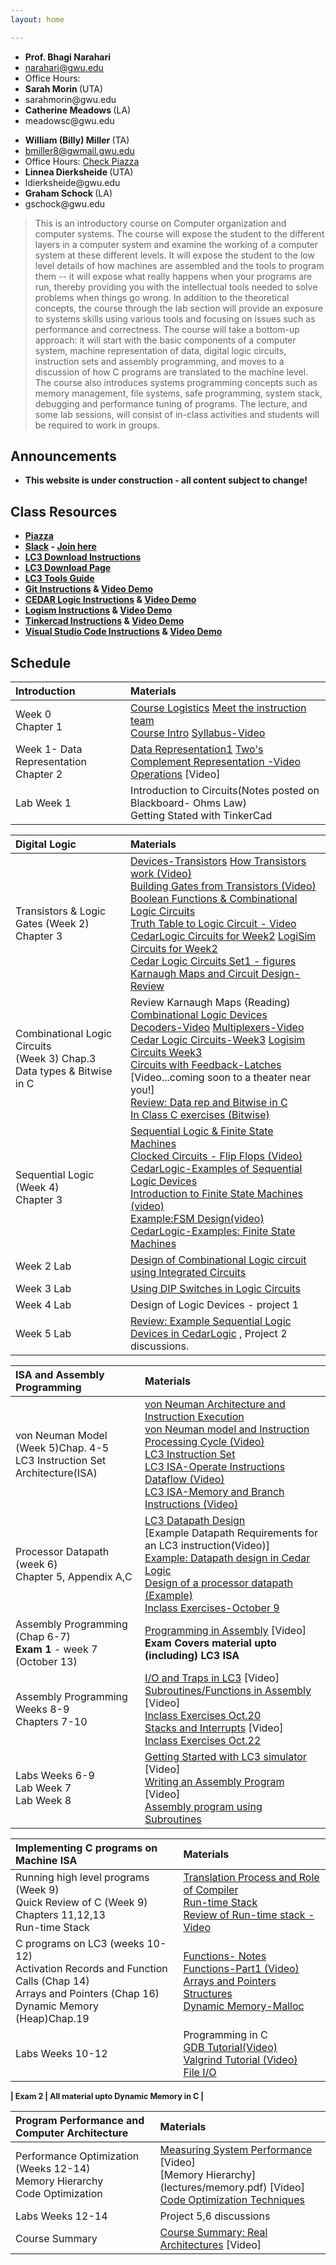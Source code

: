 ```yaml
---
layout: home

---
```

<div class="wrapper" markdown="0"><div class="footer-col-wrapper">
<div class="footer-col two-col-1">
    <ul class="contact-list">
        <li><b>Prof. Bhagi Narahari</b></li>
        <li><a href="mailto:narahari@gwu.edu">narahari@gwu.edu</a></li>
        <li>Office Hours: </li>
        <li><b> Sarah Morin  </b> (UTA) </li>
        <li> sarahmorin@gwu.edu </li>
        <li><b> Catherine Meadows </b> (LA) </li>
        <li> meadowsc@gwu.edu </li>
    </ul>
</div>
<div class="footer-col two-col-2">
    <ul class="contact-list">
        <li><b>William (Billy) Miller </b> (TA)</li>
        <li><a href="mailto:bmiller8@gwmail.gwu.edu">bmiller8@gwmail.gwu.edu</a> </li>
        <li>Office Hours: <a href="https://piazza.com/gwu/">Check Piazza</a></li>
        <li><b> Linnea Dierksheide </b> (UTA) </li>
        <li> ldierksheide@gwu.edu </li>
        <li><b> Graham Schock </b> (LA) </li>
        <li> gschock@gwu.edu </li>
      </ul>
</div>
</div>
</div>


> This is an introductory course on Computer organization and computer systems. The  course will expose the student to the different layers in a computer system and examine the working of a computer system at these different levels. It will expose the student to the low level details of how machines are assembled and the tools to program them -- it will expose what really happens when your programs are run, thereby providing you with the intellectual tools needed to solve problems when things go wrong. In addition to the theoretical concepts, the course through the lab section will provide an exposure to systems skills using various tools and focusing on issues such as performance and correctness. The course will take a bottom-up approach: it will start with the basic components of a computer system, machine representation of data, digital logic circuits, instruction sets and assembly programming, and moves to a discussion of how C programs are translated to the machine level. The course also introduces systems programming concepts such as memory management, file systems, safe programming, system stack, debugging and performance tuning of programs. The lecture, and some lab sessions, will consist of in-class activities and students will be required to work in groups.




## Announcements ##
  - <b>This website is under construction - all content subject to change!<b>

## Class Resources ##
  - [Piazza]()
  - [Slack]() - [Join here]()
  - [LC3 Download Instructions](https://github.com/chiragsakhuja/lc3tools/blob/master/docs/DownloadingAndInstalling.pdf)
  - [LC3 Download Page](https://github.com/chiragsakhuja/lc3tools/releases)
  - [LC3 Tools Guide](https://github.com/chiragsakhuja/lc3tools/blob/master/docs/GuideToUsingLC3Tools.pdf)
  - [Git Instructions](tutorials/git_tutorial.md) & [Video Demo](https://youtu.be/RvEgfSeEuB0)
  - [CEDAR Logic Instructions](tutorials/cedarlogic_tutorial.md) & [Video Demo](https://youtu.be/_OwVzorBHoE)
  - [Logism Instructions](tutorials/logism_tutorial.md) & [Video Demo](https://youtu.be/rQOv0h-4TEo) 
  - [Tinkercad Instructions](tutorials/tinkercad_tutorial.md) & [Video Demo](https://youtu.be/Tzx1uZuObxk)
  - [Visual Studio Code Instructions](tutorials/vscode_tutorial.md) & [Video Demo](https://youtu.be/WhppZrMvoBU)

## Schedule  ##

<div style="font-size:90%">

| Introduction  | Materials 
| :--- |:---  |
| Week 0 <br> Chapter 1 |  [Course Logistics](lectures/logistics.pdf) [Meet the instruction team](https://youtu.be/Z60EkJ3WLFk)<br> [Course Intro](lectures/syllabus.pdf) [Syllabus-Video](https://youtu.be/qdzqUj4rzRY)|  
| Week 1- Data Representation <br> Chapter 2 | [Data Representation1](lectures/datarep1.pdf) [Two's Complement Representation -Video](https://youtu.be/9Emc7YhhMQc) <br> [Operations](lectures/datarep2.pdf) [Video]| 
| Lab Week 1  | Introduction to Circuits(Notes posted on Blackboard- Ohms Law) <br> Getting Stated with TinkerCad| 

| Digital Logic  | Materials 
| :--- |:---  |
| Transistors & Logic Gates (Week 2) <br> Chapter 3 |  [Devices-Transistors](lectures/transistor-gates.pdf) [How Transistors work (Video)](https://youtu.be/4DdTtF4Fop8)<br> [Building Gates from Transistors (Video)](https://youtu.be/WrJV4_852iE)<br> [Boolean Functions & Combinational Logic Circuits](lectures/logic1.pdf)  <br> [Truth Table to Logic Circuit - Video](https://youtu.be/BdhCUqusS9w) <br> [CedarLogic Circuits for Week2](lectures/Set1.cdl) [LogiSim Circuits for Week2](lectures/Set1.zip)<br> [Cedar Logic Circuits Set1 - figures](lectures/set1.pdf) <br> [Karnaugh Maps and Circuit Design- Review](lectures/Kmaps.pdf) |  
| Combinational Logic Circuits <br> (Week 3) Chap.3 <br> Data types & Bitwise in C | Review Karnaugh Maps (Reading) <br> [Combinational Logic Devices](lectures/logic2.pdf) <br> [Decoders-Video](https://youtu.be/QPUMMHJlQDI) [Multiplexers-Video](https://youtu.be/yG74KWgcY4I) <br> [Cedar Logic Circuits-Week3](lectures/Set2.cdl) [Logisim Circuits Week3](lectures/Set2.zip) <br> [Circuits with Feedback-Latches](lectures/latches.pdf) [Video...coming soon to a theater near you!] <br> [Review: Data rep and Bitwise in C](lectures/bitwise.pdf)<br> [In Class C exercises (Bitwise)](lectures/inclass-sept17.c) | 
| Sequential Logic (Week 4) <br> Chapter 3| [Sequential Logic & Finite State Machines](lectures/seqlogic.pdf) <br> [Clocked Circuits - Flip Flops (Video)](https://youtu.be/MpwEzpyll1w) <br> [CedarLogic-Examples of Sequential Logic Devices](lectures/Set3.cdl)<br> [Introduction to Finite State Machines (video)](https://youtu.be/VMDu9BHZ28g)<br>[Example:FSM Design(video)](https://youtu.be/LyQvWZpCsfQ) <br> [CedarLogic-Examples: Finite State Machines](lectures/Set4.cdl)|
| Week 2 Lab | [Design of Combinational Logic circuit using Integrated Circuits](lectures/Lab2.pdf) |
| Week 3 Lab | [Using DIP Switches in Logic Circuits](lectures/Lab3.pdf)  |
| Week 4 Lab | Design of Logic Devices - project 1|
| Week 5 Lab | [Review: Example Sequential Logic Devices in CedarLogic](lectures/seq-devices.cdl) , Project 2 discussions. |

| ISA and Assembly Programming  | Materials 
| :--- |:---  |
| von Neuman Model (Week 5)Chap. 4-5 <br> LC3 Instruction Set Architecture(ISA)  |  [von Neuman Architecture and Instruction Execution](lectures/Intro-CompOrg.pdf)<br> [von Neuman model and Instruction Processing Cycle (Video)](https://youtu.be/dMfxPZEhDlg) <br> [LC3 Instruction Set](lectures/lc3ISA.pdf) <br> [LC3 ISA-Operate Instructions Dataflow (Video)](https://youtu.be/aeD-ZSkGr5E) <br> [LC3 ISA-Memory and Branch Instructions (Video)](https://youtu.be/kEoyBfBwu4o)  
| Processor Datapath (week 6) <br> Chapter 5, Appendix A,C| [LC3 Datapath Design](lectures/Datapath.pdf)<br> [Example Datapath Requirements for an LC3 instruction(Video)] <br> [Example: Datapath design in Cedar Logic](lectures/datapath.cdl)<br> [Design of a processor datapath (Example)](lectures/datapath-example.pdf)<br> [Inclass Exercises-October 9](lectures/inclass-october9.pdf)| 
| Assembly Programming (Chap 6-7) <br> <b>Exam 1 </b> - week 7 (October 13)| [Programming in Assembly](lectures/assembly1.pdf) [Video] <br> <b> Exam Covers material upto (including) LC3 ISA </b> |
|Assembly Programming <br> Weeks 8-9 <br> Chapters 7-10| [I/O and Traps in LC3](lectures/assembly2.pdf) [Video] <br> [Subroutines/Functions in Assembly](lectures/assembly3.pdf) [Video] <br> [Inclass Exercises Oct.20](lectures/inclass-oct20.zip) <br> [Stacks and Interrupts](lectures/stack.pdf) [Video] <br> [Inclass Exercises Oct.22](lectures/inclass-oct22.pdf)|
| Labs Weeks 6-9 <br> Lab Week 7 <br> Lab Week 8 | [Getting Started with LC3 simulator](lectures/lc3-simulator.pdf) [Video] <br> [Writing an Assembly Program](lectures/Lab-Week7.pdf) [Video]<br> [Assembly program using Subroutines](lectures/LabWeek8.zip)| 

| Implementing C programs on Machine ISA   | Materials 
| :--- |:---  |
| Running high level programs (Week 9) <br> Quick Review of C (Week 9) Chapters 11,12,13 <br> Run-time Stack |  [Translation Process and Role of Compiler](lectures/C-Lecture1.pdf) <br> [Run-time Stack](lectures/runtimestack.pdf) <br> [Review of Run-time stack - Video](https://youtu.be/Xw_7APmj57Y)|  
| C programs on LC3  (weeks 10-12)<br>  Activation Records and Function Calls (Chap 14) <br> Arrays and Pointers (Chap 16)<br> Dynamic Memory (Heap)Chap.19 |  [Functions- Notes](lectures/functions.pdf)<br> [Functions-Part1 (Video)](https://youtu.be/4rjY1-SnCFU) <br>  [Arrays and Pointers](lectures/pointers.pdf)<br> [Structures](lectures/structs.pdf) <br> [Dynamic Memory-Malloc](lectures/dynamic.pdf) | 
|Labs Weeks 10-12 | Programming in C <br> [GDB Tutorial(Video)](https://youtu.be/_YPwCyXQER4) <br> [Valgrind Tutorial (Video)](https://youtu.be/nxI9KWO35oY) <br> [File I/O](lectures/file-IO.pdf)|

 
| <b> Exam 2 </b> | All material upto Dynamic Memory in C |

| Program Performance and Computer Architecture  | Materials 
| :--- |:---  |
| Performance Optimization (Weeks 12-14) <br> Memory Hierarchy <br> Code Optimization   |  [Measuring System Performance](lectures/performance1.pdf) [Video]<br> [Memory Hierarchy] (lectures/memory.pdf) [Video] <br> [Code Optimization Techniques](lectures/optimization.pdf)|  
| Labs Weeks 12-14  | Project 5,6 discussions|
| Course Summary  | [Course Summary: Real Architectures](lectures/summary.pdf) [Video] | 
 

</div>
